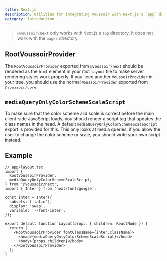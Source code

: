 ```yaml
---
title: Next.js
description: Utilities for integrating Voussoir with Next.js's `app` directory.
category: Introduction
---
```


> `@voussoir/next` only works with Next.js's `app` directory. It does not work
> with the `pages` directory.

## RootVoussoirProvider

The `RootVoussoirProvider` exported from `@voussoir/next` should be rendered as
the `html` element in your root `layout` file to make server rendering styles
work properly. If you need another `VoussoirProvider` in your tree, you should
use the normal `VoussoirProvider` exported from `@voussoir/core`.

## `mediaQueryOnlyColorSchemeScaleScript`

To make sure that the color scheme and scale is correct before the main
client-side JavaScript loads, you should render a script tag that updates the
class names in the head. A default `mediaQueryOnlyColorSchemeScaleScript` export
is provided for this. This only looks at media queries, if you allow the user to
change the color scheme or scale, you should write your own script instead.

## Example

```tsx
// app/layout.tsx
import {
  RootVoussoirProvider,
  mediaQueryOnlyColorSchemeScaleScript,
} from '@voussoir/next';
import { Inter } from 'next/font/google';

const inter = Inter({
  subsets: ['latin'],
  display: 'swap',
  variable: '--font-inter',
});

export default function Layout(props: { children: ReactNode }) {
  return (
    <RootVoussoirProvider fontClassName={inter.className}>
      <head>{mediaQueryOnlyColorSchemeScaleScript}</head>
      <body>{props.children}</body>
    </RootVoussoirProvider>
  );
}
```
